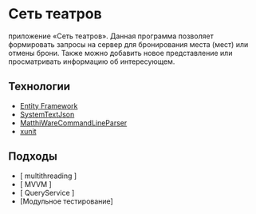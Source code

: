 # Сеть театров
приложение «Сеть театров». Данная программа позволяет формировать запросы на сервер для бронирования места (мест) или отмены брони. Также можно добавить новое представление или просматривать информацию об интересующем.


## Технологии
- [ Entity Framework ](https://learn.microsoft.com/ru-ru/ef/)
- [ SystemTextJson ](https://www.typescriptlang.org/](https://www.nuget.org/packages/System.Text.Json))
- [ MatthiWareCommandLineParser ](https://www.nuget.org/packages/MatthiWare.CommandLineParser)
- [xunit](https://learn.microsoft.com/ru-ru/dotnet/core/testing/unit-testing-with-dotnet-test)


## Подходы
- [ multithreading ]
- [ MVVM ]
- [ QueryService ]
- [Модульное тестирование]

